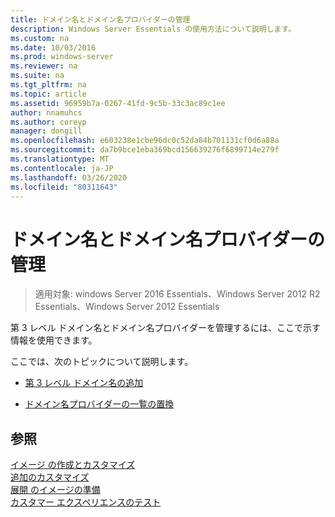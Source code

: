 ```yaml
---
title: ドメイン名とドメイン名プロバイダーの管理
description: Windows Server Essentials の使用方法について説明します。
ms.custom: na
ms.date: 10/03/2016
ms.prod: windows-server
ms.reviewer: na
ms.suite: na
ms.tgt_pltfrm: na
ms.topic: article
ms.assetid: 96959b7a-0267-41fd-9c5b-33c3ac89c1ee
author: nnamuhcs
ms.author: coreyp
manager: dongill
ms.openlocfilehash: e603238e1cbe96dc0c52da84b701131cf0d6a88a
ms.sourcegitcommit: da7b9bce1eba369bcd156639276f6899714e279f
ms.translationtype: MT
ms.contentlocale: ja-JP
ms.lasthandoff: 03/26/2020
ms.locfileid: "80311643"
---
```

# <a name="manage-domain-names-and-domain-name-providers"></a>ドメイン名とドメイン名プロバイダーの管理

>適用対象: windows Server 2016 Essentials、Windows Server 2012 R2 Essentials、Windows Server 2012 Essentials

第 3 レベル ドメイン名とドメイン名プロバイダーを管理するには、ここで示す情報を使用できます。  
  
 ここでは、次のトピックについて説明します。  
  
-   [第 3 レベル ドメイン名の追加](Add-Third-Level-Domain-Names.md)  
  
-   [ドメイン名プロバイダーの一覧の置換](Replace-the-List-of-Domain-Name-Providers.md)  
  
## <a name="see-also"></a>参照  
 [イメージ  の作成とカスタマイズ](Creating-and-Customizing-the-Image.md)  
 [追加のカスタマイズ](Additional-Customizations.md)   
 [展開  のイメージの準備](Preparing-the-Image-for-Deployment.md)  
 [カスタマー エクスペリエンスのテスト](Testing-the-Customer-Experience.md)